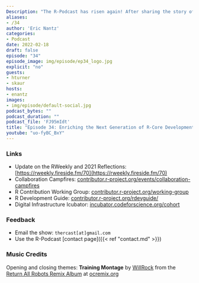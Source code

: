 ```yaml
---
Description: "The R-Podcast has risen again! After sharing the story of my R adventures since the last episode, we focus on a very important initiative that could pave the way for the next generation of developers contributing to the future of R itself. I am joined by research software engineer Heather Turner and statistician Saranjeet Kaur Bhogal to share the story of how the new R Development Guide brings a new and accessible approach for learning how to contribute to the R project itself, along with their vision of the upcoming Collaborative Campfires to inspire and grow the community around this imporant effort."
aliases:
- /34
author: 'Eric Nantz'
categories:
- Podcast
date: 2022-02-18
draft: false
episode: "34"
episode_image: img/episode/ep34_logo.jpg
explicit: "no"
guests:
- hturner
- skaur
hosts:
- enantz
images:
- img/episode/default-social.jpg
podcast_bytes: ""
podcast_duration: ""
podcast_file: 'FJ95mIdt'
title: "Episode 34: Enriching the Next Generation of R-Core Development"
youtube: "uo-fyBC_BxY"
---
```


### Links

* Update on the RWeekly and 2021 Reflections: [https://rweekly.fireside.fm/70](https://rweekly.fireside.fm/70)
* Collaboration Campfires: [contributor.r-project.org/events/collaboration-campfires](https://contributor.r-project.org/events/collaboration-campfires)
* R Contribution Working Group: [contributor.r-project.org/working-group](https://contributor.r-project.org/working-group)
* R Development Guide: [contributor.r-project.org/rdevguide/](https://contributor.r-project.org/rdevguide)
* Digital Infrastructure Icubator: [incubator.codeforscience.org/cohort](https://incubator.codeforscience.org/cohort)

### Feedback

* Email the show: `thercast[at]gmail.com`
* Use the R-Podcast [contact page]({{< ref "contact.md" >}})

### Music Credits

Opening and closing themes: __Training Montage__ by [WillRock](http://ocremix.org/artist/5043/willrock)  from the [Return All Robots Remix Album](http://ocremix.org/events/returnallrobots/) at [ocremix.org](http://ocremix.org/)
